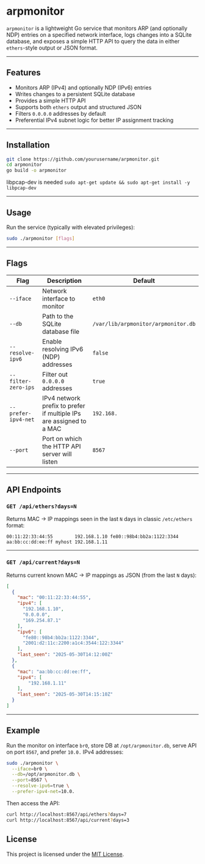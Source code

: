 # arpmonitor

`arpmonitor` is a lightweight Go service that monitors ARP (and optionally NDP) entries on a specified network interface, logs changes into a SQLite database, and exposes a simple HTTP API to query the data in either `ethers`-style output or JSON format.

---

## Features

- Monitors ARP (IPv4) and optionally NDP (IPv6) entries
- Writes changes to a persistent SQLite database
- Provides a simple HTTP API
- Supports both `ethers` output and structured JSON
- Filters `0.0.0.0` addresses by default
- Preferential IPv4 subnet logic for better IP assignment tracking

---

## Installation

```bash
git clone https://github.com/yourusername/arpmonitor.git
cd arpmonitor
go build -o arpmonitor
```

libpcap-dev is needed `sudo apt-get update && sudo apt-get install -y libpcap-dev`

---

## Usage

Run the service (typically with elevated privileges):

```bash
sudo ./arpmonitor [flags]
```

---

## Flags

| Flag                 | Description                                                                 | Default                              |
|----------------------|-----------------------------------------------------------------------------|--------------------------------------|
| `--iface`            | Network interface to monitor                                                | `eth0`                               |
| `--db`               | Path to the SQLite database file                                            | `/var/lib/arpmonitor/arpmonitor.db`  |
| `--resolve-ipv6`     | Enable resolving IPv6 (NDP) addresses                                       | `false`                              |
| `--filter-zero-ips`  | Filter out `0.0.0.0` addresses                                              | `true`                               |
| `--prefer-ipv4-net`  | IPv4 network prefix to prefer if multiple IPs are assigned to a MAC         | `192.168.`                           |
| `--port`             | Port on which the HTTP API server will listen                               | `8567`                               |

---

## API Endpoints

### `GET /api/ethers?days=N`

Returns MAC → IP mappings seen in the last `N` days in classic `/etc/ethers` format:

```
00:11:22:33:44:55        192.168.1.10 fe80::98b4:bb2a:1122:3344
aa:bb:cc:dd:ee:ff myhost 192.168.1.11
```

---

### `GET /api/current?days=N`

Returns current known MAC → IP mappings as JSON (from the last `N` days):

```json
[
  {
    "mac": "00:11:22:33:44:55",
    "ipv4": [
      "192.168.1.10",
      "0.0.0.0",
      "169.254.87.1"
    ],
    "ipv6": [
      "fe80::98b4:bb2a:1122:3344",
      "2001:d2:11c:2200:a1c4:3544:122:3344"
    ],
    "last_seen": "2025-05-30T14:12:00Z"
  },
  {
    "mac": "aa:bb:cc:dd:ee:ff",
    "ipv4": [
        "192.168.1.11"
    ],
    "last_seen": "2025-05-30T14:15:10Z"
  }
]
```

---

## Example

Run the monitor on interface `br0`, store DB at `/opt/arpmonitor.db`, serve API on port `8567`, and prefer `10.0.` IPv4 addresses:

```bash
sudo ./arpmonitor \
  --iface=br0 \
  --db=/opt/arpmonitor.db \
  --port=8567 \
  --resolve-ipv6=true \
  --prefer-ipv4-net=10.0.
```

Then access the API:

```bash
curl http://localhost:8567/api/ethers?days=7
curl http://localhost:8567/api/current?days=3
```

## License

This project is licensed under the [MIT License](./LICENSE).
